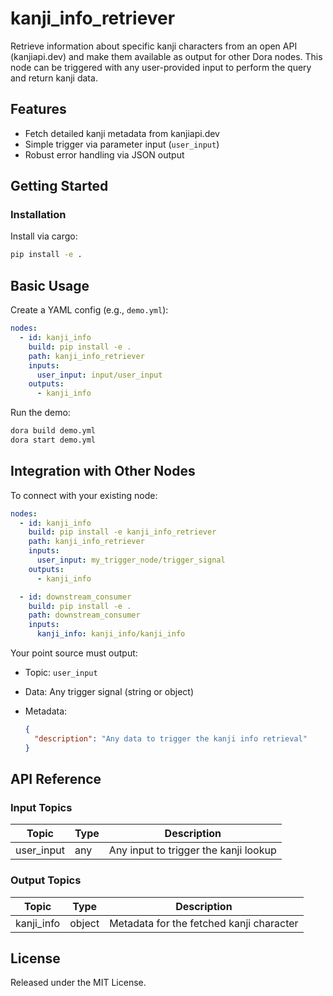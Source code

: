 # kanji_info_retriever

Retrieve information about specific kanji characters from an open API (kanjiapi.dev) and make them available as output for other Dora nodes. This node can be triggered with any user-provided input to perform the query and return kanji data.

## Features
- Fetch detailed kanji metadata from kanjiapi.dev
- Simple trigger via parameter input (`user_input`)
- Robust error handling via JSON output

## Getting Started

### Installation
Install via cargo:
```bash
pip install -e .
```

## Basic Usage

Create a YAML config (e.g., `demo.yml`):

```yaml
nodes:
  - id: kanji_info
    build: pip install -e .
    path: kanji_info_retriever
    inputs:
      user_input: input/user_input
    outputs:
      - kanji_info
```

Run the demo:

```bash
dora build demo.yml
dora start demo.yml
```

## Integration with Other Nodes

To connect with your existing node:

```yaml
nodes:
  - id: kanji_info
    build: pip install -e kanji_info_retriever
    path: kanji_info_retriever
    inputs:
      user_input: my_trigger_node/trigger_signal
    outputs:
      - kanji_info

  - id: downstream_consumer
    build: pip install -e .
    path: downstream_consumer
    inputs:
      kanji_info: kanji_info/kanji_info
```

Your point source must output:

* Topic: `user_input`
* Data: Any trigger signal (string or object)
* Metadata:

  ```json
  {
    "description": "Any data to trigger the kanji info retrieval"
  }
  ```

## API Reference

### Input Topics

| Topic       | Type   | Description                               |
| ----------- | ------ | ----------------------------------------- |
| user_input  | any    | Any input to trigger the kanji lookup     |

### Output Topics

| Topic       | Type    | Description                                     |
| ----------- | ------- | ----------------------------------------------- |
| kanji_info  | object  | Metadata for the fetched kanji character        |


## License

Released under the MIT License.
